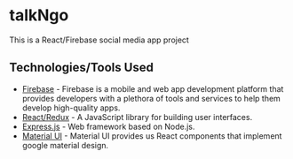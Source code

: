 # talkNgo
This is a React/Firebase social media app project 


## Technologies/Tools Used
* [Firebase](https://firebase.google.com) - Firebase is a mobile and web app development platform that provides developers with a plethora of tools and services to help them develop high-quality apps.
* [React/Redux](https://reactjs.org/) - A JavaScript library for building user interfaces. 
* [Express.js](https://expressjs.com) - Web framework based on Node.js.
* [Material UI](https://material-ui.com/getting-started/learn/) - Material UI provides us React components that implement google material design.
